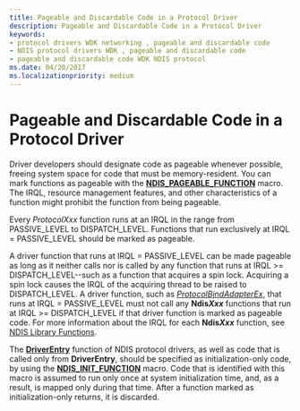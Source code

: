 ```yaml
---
title: Pageable and Discardable Code in a Protocol Driver
description: Pageable and Discardable Code in a Protocol Driver
keywords:
- protocol drivers WDK networking , pageable and discardable code
- NDIS protocol drivers WDK , pageable and discardable code
- pageable and discardable code WDK NDIS protocol
ms.date: 04/20/2017
ms.localizationpriority: medium
---
```


# Pageable and Discardable Code in a Protocol Driver





Driver developers should designate code as pageable whenever possible, freeing system space for code that must be memory-resident. You can mark functions as pageable with the [**NDIS\_PAGEABLE\_FUNCTION**](/previous-versions/windows/hardware/network/ff557121(v=vs.85)) macro. The IRQL, resource management features, and other characteristics of a function might prohibit the function from being pageable.

Every *ProtocolXxx* function runs at an IRQL in the range from PASSIVE\_LEVEL to DISPATCH\_LEVEL. Functions that run exclusively at IRQL = PASSIVE\_LEVEL should be marked as pageable.

A driver function that runs at IRQL = PASSIVE\_LEVEL can be made pageable as long as it neither calls nor is called by any function that runs at IRQL &gt;= DISPATCH\_LEVEL--such as a function that acquires a spin lock. Acquiring a spin lock causes the IRQL of the acquiring thread to be raised to DISPATCH\_LEVEL. A driver function, such as [*ProtocolBindAdapterEx*](/windows-hardware/drivers/ddi/ndis/nc-ndis-protocol_bind_adapter_ex), that runs at IRQL = PASSIVE\_LEVEL must not call any **Ndis*Xxx*** functions that run at IRQL &gt;= DISPATCH\_LEVEL if that driver function is marked as pageable code. For more information about the IRQL for each **Ndis*Xxx*** function, see [NDIS Library Functions](/previous-versions/windows/hardware/network/ff557039(v=vs.85)).

The [**DriverEntry**](/windows-hardware/drivers/ddi/wdm/nc-wdm-driver_initialize) function of NDIS protocol drivers, as well as code that is called only from **DriverEntry**, should be specified as initialization-only code, by using the [**NDIS\_INIT\_FUNCTION**](/previous-versions/windows/hardware/network/ff557007(v=vs.85)) macro. Code that is identified with this macro is assumed to run only once at system initialization time, and, as a result, is mapped only during that time. After a function marked as initialization-only returns, it is discarded.

 


